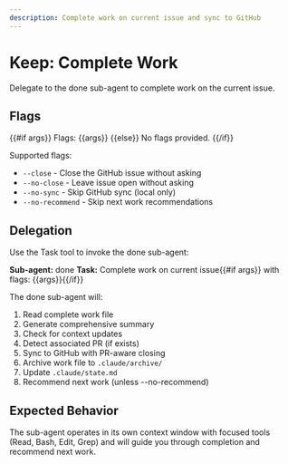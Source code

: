 ```yaml
---
description: Complete work on current issue and sync to GitHub
---
```


# Keep: Complete Work

Delegate to the done sub-agent to complete work on the current issue.

## Flags

{{#if args}}
Flags: {{args}}
{{else}}
No flags provided.
{{/if}}

Supported flags:
- `--close` - Close the GitHub issue without asking
- `--no-close` - Leave issue open without asking
- `--no-sync` - Skip GitHub sync (local only)
- `--no-recommend` - Skip next work recommendations

## Delegation

Use the Task tool to invoke the done sub-agent:

**Sub-agent:** done
**Task:** Complete work on current issue{{#if args}} with flags: {{args}}{{/if}}

The done sub-agent will:
1. Read complete work file
2. Generate comprehensive summary
3. Check for context updates
4. Detect associated PR (if exists)
5. Sync to GitHub with PR-aware closing
6. Archive work file to `.claude/archive/`
7. Update `.claude/state.md`
8. Recommend next work (unless --no-recommend)

## Expected Behavior

The sub-agent operates in its own context window with focused tools (Read, Bash, Edit, Grep) and will guide you through completion and recommend next work.

